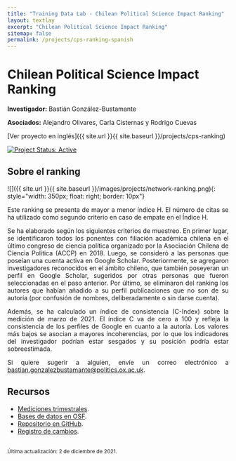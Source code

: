 ```yaml
---
title: "Training Data Lab - Chilean Political Science Impact Ranking"
layout: textlay
excerpt: "Chilean Political Science Impact Ranking"
sitemap: false
permalink: /projects/cps-ranking-spanish
---
```


# Chilean Political Science Impact Ranking

**Investigador:** Bastián González-Bustamante

**Asociados:** Alejandro Olivares, Carla Cisternas y Rodrigo Cuevas

[Ver proyecto en inglés]({{ site.url }}{{ site.baseurl }}/projects/cps-ranking) 

[![Project Status: Active](https://img.shields.io/badge/project%20status-Active-brightgreen.svg)](https://training-datalab.com/projects/cps-ranking-spanish)

## Sobre el ranking

![]({{ site.url }}{{ site.baseurl }}/images/projects/network-ranking.png){: style="width: 350px; float: right; border: 10px"}

<p align="justify">Este ranking se presenta de mayor a menor índice H. El número de citas se ha utilizado como segundo criterio en caso de empate en el Índice H.</p>

<p align="justify">Se ha elaborado según los siguientes criterios de muestreo. En primer lugar, se identificaron todos los ponentes con filiación académica chilena en el último congreso de ciencia política organizado por la Asociación Chilena de Ciencia Política (ACCP) en 2018. Luego, se consideró a las personas que poseían una cuenta activa en Google Scholar. Posteriormente, se agregaron investigadores reconocidos en el ámbito chileno, que también poseyeran un perfil en Google Scholar, sugeridos por otras personas que fueron seleccionadas en el paso anterior. Por último, se eliminaron del ranking los autores que habían añadido a su perfil publicaciones que no son de su autoría (por confusión de nombres, deliberadamente o sin darse cuenta).</p>

<p align="justify">Además, se ha calculado un índice de consistencia (C-Index) sobre la medición de marzo de 2021. El índice C va de cero a 100 y refleja la consistencia de los perfiles de Google en cuanto a la autoría. Los valores más bajos se asocian a mayores incoherencias, por lo que los indicadores del investigador podrían estar sesgados y su posición podría estar sobreestimada.</p>

<p align="justify">Si quiere sugerir a alguien, envíe un correo electrónico a <a href="mailto:bastian.gonzalezbustamante@politics.ox.ac.uk">bastian.gonzalezbustamante@politics.ox.ac.uk</a>.</p>

## Recursos

<ul>
<li><a href="https://bgonzalezbustamante.com/cps-ranking/" target="_blank">Mediciones trimestrales</a>.</li>
<li><a href="http://doi.org/10.17605/OSF.IO/C8PRA" target="_blank">Bases de datos en OSF</a>.</li>
<li><a href="https://github.com/bgonzalezbustamante/CPS-Ranking" target="_blank">Repositorio en GitHub</a>.</li>
<li><a href="https://github.com/bgonzalezbustamante/CPS-Ranking/blob/master/CHANGELOG.md" target="_blank">Registro de cambios</a>.</li>
</ul>
<br />
<small>Última actualización: 2 de diciembre de 2021.</small>